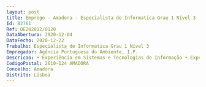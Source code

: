```yaml
--- 
layout: post
title: Emprego - Amadora - Especialista de Informatica Grau 1 Nível 3
Id: 82761
Ref: OE202012/0120
DataAbertura: 2020-12-04
DataFecho: 2020-12-22
Trabalho: Especialista de Informatica Grau 1 Nível 3
Empregador: Agência Portuguesa do Ambiente, I.P.
Descricao: • Experiência em Sistemas e Tecnologias de Informação • Experiência em Administração de Sistemas Windows e Linux • Bons conhecimentos de redes 
CodigoPostal: 2610-124 AMADORA
Concelho: Amadora
Distrito: Lisboa
--- 
```

